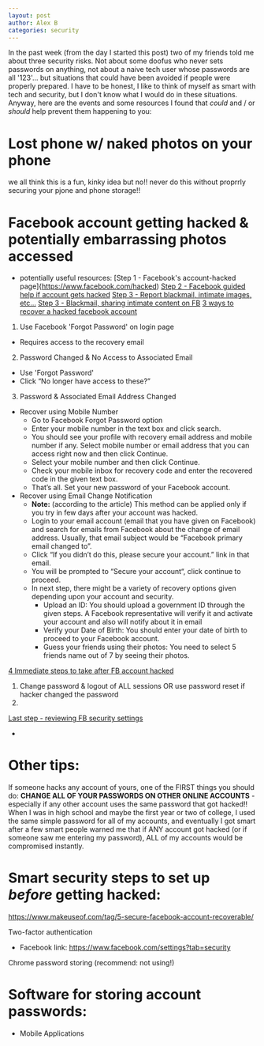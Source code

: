 ```yaml
---
layout: post
author: Alex B
categories: security
---
```


In the past week (from the day I started this post) two of my friends told me about three security risks. Not about some doofus who never sets passwords on anything, not about a naive tech user whose passwords are all '123'... but situations that could have been avoided if people were properly prepared. I have to be honest, I like to think of myself as smart with tech and security, but I don't know what I would do in these situations. Anyway, here are the events and some resources I found that *could* and / or *should* help prevent them happening to you:

# Lost phone w/ naked photos on your phone
we all think this is a fun, kinky idea but no!! never do this without proprrly securing your pjone and phone storage!!

# Facebook account getting hacked & potentially embarrassing photos accessed
- potentially useful resources:
[Step 1 - Facebook's account-hacked page]{https://www.facebook.com/hacked)
[Step 2 - Facebook guided help if account gets hacked](https://www.facebook.com/help/203305893040179)
[Step 3 - Report blackmail, intimate images, etc...](https://www.facebook.com/help/contact/567360146613371/?ref=u2u)
[Step 3 - Blackmail, sharing intimate content on FB](https://www.facebook.com/help/561743407175049?ref=u2u)
[3 ways to recover a hacked facebook account](https://zerohacks.com/bug-bounty-hacks/3-ways-recover-hacked-facebook-account/)
1. Use Facebook 'Forgot Password' on login page
  - Requires access to the recovery email
2. Password Changed & No Access to Associated Email
  - Use 'Forgot Password'
  - Click “No longer have access to these?”
3. Password & Associated Email Address Changed
  - Recover using Mobile Number
    - Go to Facebook Forgot Password option
    - Enter your mobile number in the text box and click search.
    - You should see your profile with recovery email address and mobile number if any. Select mobile number or email address that you can access right now and then click Continue.
    - Select your mobile number and then click Continue.
    - Check your mobile inbox for recovery code and enter the recovered code in the given text box.
    - That’s all. Set your new password of your Facebook account.
  - Recover using Email Change Notification
    - **Note:** (according to the article) This method can be applied only if you try in few days after your account was hacked.
    - Login to your email account (email that you have given on Facebook) and search for emails from Facebook about the change of email address. Usually, that email subject would be “Facebook primary email changed to”.
    - Click “If you didn’t do this, please secure your account.” link in that email.
    - You will be prompted to “Secure your account“, click continue to proceed.
    - In next step, there might be a variety of recovery options given depending upon your account and security.
      - Upload an ID: You should upload a government ID through the given steps. A Facebook representative will verify it and activate your account and also will notify about it in email
      - Verify your Date of Birth: You should enter your date of birth to proceed to your Facebook account.
      - Guess your friends using their photos: You need to select 5 friends name out of 7 by seeing their photos.

[4 Immediate steps to take after FB account hacked](https://www.makeuseof.com/tag/4-immediately-facebook-account-hacked/)
1. Change password & logout of ALL sessions OR use password reset if hacker changed the password
2. 

[Last step - reviewing FB security settings](https://www.facebook.com/help/409353935768826/)

  - 

# Other tips:
If someone hacks any account of yours, one of the FIRST things you should do: **CHANGE ALL OF YOUR PASSWORDS ON OTHER ONLINE ACCOUNTS** - especially if any other account uses the same password that got hacked!! When I was in high school and maybe the first year or two of college, I used the same simple password for all of my accounts, and eventually I got smart after a few smart people warned me that if ANY account got hacked (or if someone saw me entering my password), ALL of my accounts would be compromised instantly.

# Smart security steps to set up *before* getting hacked:
https://www.makeuseof.com/tag/5-secure-facebook-account-recoverable/

Two-factor authentication
  - Facebook link: https://www.facebook.com/settings?tab=security

Chrome password storing (recommend: not using!)

# Software for storing account passwords:
- Mobile Applications
